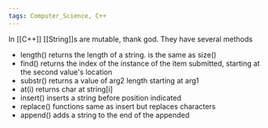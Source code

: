 ```yaml
---
tags: Computer_Science, C++
---
```


In [[C++]] [[String]]s are mutable, thank god. They have several methods

* length() returns the length of a string. is the same as size()
* find() returns the index of the instance of the item submitted, starting at the second value's location
* substr() returns a value of arg2 length starting at arg1
* at(i) returns char at string[i]
* insert() inserts a string before position indicated
* replace() functions same as insert but replaces characters
* append() adds a string to the end of the appended